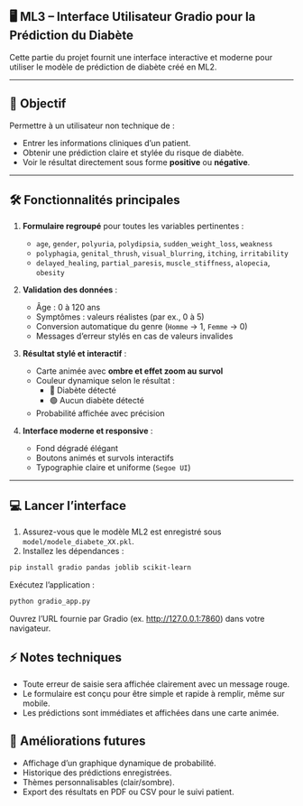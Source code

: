 ## 🖥️ ML3 – Interface Utilisateur Gradio pour la Prédiction du Diabète

Cette partie du projet fournit une interface interactive et moderne pour utiliser le modèle de prédiction de diabète créé en ML2.

---

## 🎯 Objectif
Permettre à un utilisateur non technique de :
- Entrer les informations cliniques d’un patient.
- Obtenir une prédiction claire et stylée du risque de diabète.
- Voir le résultat directement sous forme **positive** ou **négative**.

---

## 🛠 Fonctionnalités principales

1. **Formulaire regroupé** pour toutes les variables pertinentes :
   - `age`, `gender`, `polyuria`, `polydipsia`, `sudden_weight_loss`, `weakness`
   - `polyphagia`, `genital_thrush`, `visual_blurring`, `itching`, `irritability`
   - `delayed_healing`, `partial_paresis`, `muscle_stiffness`, `alopecia`, `obesity`

2. **Validation des données** :
   - Âge : 0 à 120 ans
   - Symptômes : valeurs réalistes (par ex., 0 à 5)
   - Conversion automatique du genre (`Homme` → 1, `Femme` → 0)
   - Messages d’erreur stylés en cas de valeurs invalides

3. **Résultat stylé et interactif** :
   - Carte animée avec **ombre et effet zoom au survol**
   - Couleur dynamique selon le résultat :
     - 🔴 Diabète détecté
     - 🟢 Aucun diabète détecté
   - Probabilité affichée avec précision

4. **Interface moderne et responsive** :
   - Fond dégradé élégant
   - Boutons animés et survols interactifs
   - Typographie claire et uniforme (`Segoe UI`)

---

## 💻 Lancer l’interface

1. Assurez-vous que le modèle ML2 est enregistré sous `model/modele_diabete_XX.pkl`.
2. Installez les dépendances :
```bash
pip install gradio pandas joblib scikit-learn
```
Exécutez l’application :

```bash
python gradio_app.py
```
Ouvrez l’URL fournie par Gradio (ex. http://127.0.0.1:7860) dans votre navigateur.

## ⚡ Notes techniques
- Toute erreur de saisie sera affichée clairement avec un message rouge.
- Le formulaire est conçu pour être simple et rapide à remplir, même sur mobile.
- Les prédictions sont immédiates et affichées dans une carte animée.

## 🌟 Améliorations futures
- Affichage d’un graphique dynamique de probabilité.
- Historique des prédictions enregistrées.
- Thèmes personnalisables (clair/sombre).
- Export des résultats en PDF ou CSV pour le suivi patient.